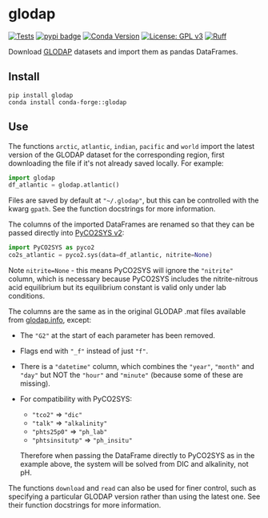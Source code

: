 # glodap

[![Tests](https://github.com/mvdh7/glodap/actions/workflows/tests.yml/badge.svg?branch=main)](https://github.com/mvdh7/glodap/actions)
[![pypi badge](https://img.shields.io/pypi/v/glodap.svg?style=popout)](https://pypi.org/project/glodap/)
[![Conda Version](https://img.shields.io/conda/vn/conda-forge/glodap.svg)](https://anaconda.org/conda-forge/glodap)
[![License: GPL v3](https://img.shields.io/badge/License-GPLv3-blue.svg)](https://www.gnu.org/licenses/gpl-3.0)
[![Ruff](https://img.shields.io/endpoint?url=https://raw.githubusercontent.com/astral-sh/ruff/main/assets/badge/v2.json)](https://github.com/astral-sh/ruff)

Download [GLODAP](https://glodap.info) datasets and import them as pandas DataFrames.

## Install

    pip install glodap
    conda install conda-forge::glodap

## Use

The functions `arctic`, `atlantic`, `indian`, `pacific` and `world` import the latest version of the GLODAP dataset for the corresponding region, first downloading the file if it's not already saved locally.  For example:

```python
import glodap
df_atlantic = glodap.atlantic()
```

Files are saved by default at `"~/.glodap"`, but this can be controlled with the
kwarg `gpath`.  See the function docstrings for more information.

The columns of the imported DataFrames are renamed so that they can be passed
directly into [PyCO2SYS v2](https://github.com/mvdh7/PyCO2SYS):

```python
import PyCO2SYS as pyco2
co2s_atlantic = pyco2.sys(data=df_atlantic, nitrite=None)
```

Note `nitrite=None` - this means PyCO2SYS will ignore the `"nitrite"` column,
which is necessary because PyCO2SYS includes the nitrite-nitrous acid
equilibrium but its equilibrium constant is valid only under lab conditions.

The columns are the same as in the original GLODAP .mat files available from [glodap.info](https://glodap.info), except:
  * The `"G2"` at the start of each parameter has been removed.
  * Flags end with `"_f"` instead of just `"f"`.
  * There is a `"datetime"` column, which combines the `"year"`, `"month"` and `"day"` but NOT the `"hour"` and `"minute"` (because some of these are missing).
  * For compatibility with PyCO2SYS:
     - `"tco2"` => `"dic"`
     - `"talk"` => `"alkalinity"`
     - `"phts25p0"` => `"ph_lab"`
     - `"phtsinsitutp"` => `"ph_insitu"`
    
    Therefore when passing the DataFrame directly to PyCO2SYS as in the example
    above, the system will be solved from DIC and alkalinity, not pH.

The functions `download` and `read` can also be used for finer control, such as
specifying a particular GLODAP version rather than using the latest one.  See
their function docstrings for more information.
